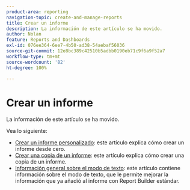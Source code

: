 ```yaml
---
product-area: reporting
navigation-topic: create-and-manage-reports
title: Crear un informe
description: La información de este artículo se ha movido.
author: Nolan
feature: Reports and Dashboards
exl-id: 076ee364-6ee7-4b50-ad38-54aebaf56036
source-git-commit: 12e8bc389c42510b5adbb0190eb71c9f6a9f52a7
workflow-type: tm+mt
source-wordcount: '82'
ht-degree: 100%

---
```


# Crear un informe

<!-- Audited: 11/2024 -->

La información de este artículo se ha movido.

Vea lo siguiente:

* [Crear un informe personalizado](../../../reports-and-dashboards/reports/creating-and-managing-reports/create-custom-report.md): este artículo explica cómo crear un informe desde cero.
* [Crear una copia de un informe](../../../reports-and-dashboards/reports/creating-and-managing-reports/create-copy-report.md): este artículo explica cómo crear una copia de un informe.
* [Información general sobre el modo de texto](../../../reports-and-dashboards/reports/text-mode/understand-text-mode.md): este artículo contiene información sobre el modo de texto, que le permite mejorar la información que ya añadió al informe con Report Builder estándar.
